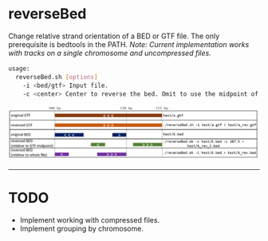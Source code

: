 # reverseBed
Change relative strand orientation of a BED or GTF file. 
The only prerequisite is bedtools in the PATH.
*Note: Current implementation works with tracks on a single chromosome and uncompressed files.*

```bash
usage:
  reverseBed.sh [options]
    -i <bed/gtf> Input file.
    -c <center> Center to reverse the bed. Omit to use the midpoint of the input annotation.
```

![example](test/example.png)

---
# TODO
- Implement working with compressed files.
- Implement grouping by chromosome.
